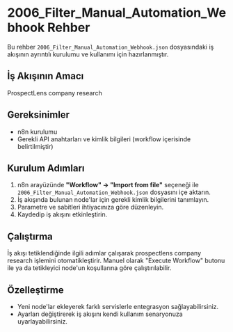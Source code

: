 # 2006_Filter_Manual_Automation_Webhook Rehber

Bu rehber `2006_Filter_Manual_Automation_Webhook.json` dosyasındaki iş akışının ayrıntılı kurulumu ve kullanımı için hazırlanmıştır.

## İş Akışının Amacı
ProspectLens company research

## Gereksinimler
- n8n kurulumu
- Gerekli API anahtarları ve kimlik bilgileri (workflow içerisinde belirtilmiştir)

## Kurulum Adımları
1. n8n arayüzünde **"Workflow" → "Import from file"** seçeneği ile `2006_Filter_Manual_Automation_Webhook.json` dosyasını içe aktarın.
2. İş akışında bulunan node'lar için gerekli kimlik bilgilerini tanımlayın.
3. Parametre ve sabitleri ihtiyacınıza göre düzenleyin.
4. Kaydedip iş akışını etkinleştirin.

## Çalıştırma
İş akışı tetiklendiğinde ilgili adımlar çalışarak prospectlens company research işlemini otomatikleştirir. Manuel olarak "Execute Workflow" butonu ile ya da tetikleyici node'un koşullarına göre çalıştırılabilir.

## Özelleştirme
- Yeni node'lar ekleyerek farklı servislerle entegrasyon sağlayabilirsiniz.
- Ayarları değiştirerek iş akışını kendi kullanım senaryonuza uyarlayabilirsiniz.
